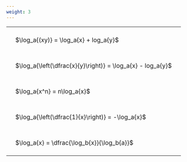 ```yaml
---
weight: 3
---
```


<style type="text/css">
#T_b00b5 th.col_heading {
  text-align: left;
  font-size: 1em;
}
#T_b00b5 td {
  text-align: left;
  font-size: 1em;
  padding: 1.5em;
}
</style>
<table id="T_b00b5">
  <thead>
  </thead>
  <tbody>
    <tr>
      <td id="T_b00b5_row0_col0" class="data row0 col0" >$\log_a{(xy)} = \log_a{x} + log_a{y}$</td>
    </tr>
    <tr>
      <td id="T_b00b5_row1_col0" class="data row1 col0" >$\log_a{\left(\dfrac{x}{y}\right)} = \log_a{x} - log_a{y}$</td>
    </tr>
    <tr>
      <td id="T_b00b5_row2_col0" class="data row2 col0" >$\log_a{x^n} = n\log_a{x}$</td>
    </tr>
    <tr>
      <td id="T_b00b5_row3_col0" class="data row3 col0" >$\log_a{\left(\dfrac{1}{x}\right)} = -\log_a{x}$</td>
    </tr>
    <tr>
      <td id="T_b00b5_row4_col0" class="data row4 col0" >$\log_a{x} = \dfrac{\log_b{x}}{\log_b{a}}$</td>
    </tr>
  </tbody>
</table>

